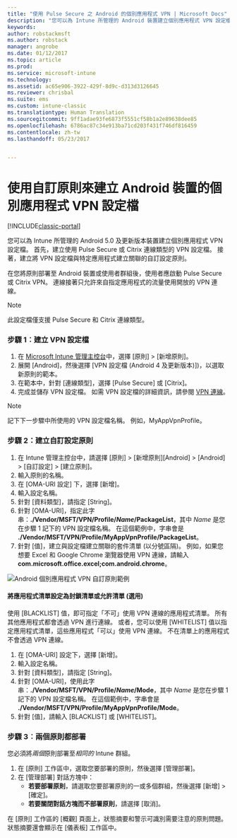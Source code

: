 ```yaml
---
title: "使用 Pulse Secure 之 Android 的個別應用程式 VPN | Microsoft Docs"
description: "您可以為 Intune 所管理的 Android 裝置建立個別應用程式 VPN 設定檔。"
keywords: 
author: robstackmsft
ms.author: robstack
manager: angrobe
ms.date: 01/12/2017
ms.topic: article
ms.prod: 
ms.service: microsoft-intune
ms.technology: 
ms.assetid: ac65e906-3922-429f-8d9c-d313d3126645
ms.reviewer: chrisbal
ms.suite: ems
ms.custom: intune-classic
ms.translationtype: Human Translation
ms.sourcegitcommit: 9ff1adae93fe6873f5551cf58b1a2e89638dee85
ms.openlocfilehash: 6786ac87c34e913ba71cd203f431f746df816459
ms.contentlocale: zh-tw
ms.lasthandoff: 05/23/2017


---
```


# <a name="use-a-custom-policy-to-create-a-per-app-vpn-profile-for-android-devices"></a>使用自訂原則來建立 Android 裝置的個別應用程式 VPN 設定檔

[!INCLUDE[classic-portal](../includes/classic-portal.md)]

您可以為 Intune 所管理的 Android 5.0 及更新版本裝置建立個別應用程式 VPN 設定檔。 首先，建立使用 Pulse Secure 或 Citrix 連線類型的 VPN 設定檔。 接著，建立將 VPN 設定檔與特定應用程式建立關聯的自訂設定原則。 

在您將原則部署至 Android 裝置或使用者群組後，使用者應啟動 Pulse Secure 或 Citrix VPN。 連線接著只允許來自指定應用程式的流量使用開放的 VPN 連線。

> [!NOTE]
>
> 此設定檔僅支援 Pulse Secure 和 Citrix 連線類型。


### <a name="step-1-create-a-vpn-profile"></a>步驟 1︰建立 VPN 設定檔

1. 在 [Microsoft Intune 管理主控台](https://manage.microsoft.com)中，選擇 [原則] > [新增原則]。
2. 展開 [Android]，然後選擇 [VPN 設定檔 (Android 4 及更新版本)])，以選取新原則的範本。
3. 在範本中，針對 [連線類型]，選擇 [Pulse Secure] 或 [Citrix]。
4. 完成並儲存 VPN 設定檔。 如需 VPN 設定檔的詳細資訊，請參閱 [VPN 連線](../deploy-use/vpn-connections-in-microsoft-intune.md)。

> [!NOTE]
>
> 記下下一步驟中所使用的 VPN 設定檔名稱。 例如，MyAppVpnProfile。

### <a name="step-2-create-a-custom-configuration-policy"></a>步驟 2：建立自訂設定原則

   1. 在 Intune 管理主控台中，請選擇 [原則] > [新增原則][Android] > [Android] > [自訂設定] > [建立原則]。
   2. 輸入原則的名稱。
   3. 在 [OMA-URI 設定] 下，選擇 [新增]。
   4. 輸入設定名稱。
   5. 針對 [資料類型]，請指定 [String]。
   6. 針對 [OMA-URI]，指定此字串：**./Vendor/MSFT/VPN/Profile/*Name*/PackageList**，其中 *Name* 是您在步驟 1 記下的 VPN 設定檔名稱。 在這個範例中，字串會是 **./Vendor/MSFT/VPN/Profile/MyAppVpnProfile/PackageList**。
   7.    針對 [值]，建立與設定檔建立關聯的套件清單 (以分號區隔)。 例如，如果您想要 Excel 和 Google Chrome 瀏覽器使用 VPN 連線，請輸入**com.microsoft.office.excel;com.android.chrome**。

![Android 個別應用程式 VPN 自訂原則範例](./media/android_per_app_vpn_oma_uri.png)

#### <a name="set-your-app-list-to-blacklist-or-whitelist-optional"></a>將應用程式清單設定為封鎖清單或允許清單 (選用)
  使用 [BLACKLIST] 值，即可指定「不可」使用 VPN 連線的應用程式清單。 所有其他應用程式都會透過 VPN 進行連線。
或者，您可以使用 [WHITELIST] 值以指定應用程式清單，這些應用程式「可以」使用 VPN 連線。 不在清單上的應用程式不會透過 VPN 連線。
  1.    在 [OMA-URI] 設定下，選擇 [新增]。
  2.    輸入設定名稱。
  3.    針對 [資料類型]，請指定 [String]。
  4.    針對 [OMA-URI]，使用此字串：**./Vendor/MSFT/VPN/Profile/*Name*/Mode**，其中 *Name* 是您在步驟 1 記下的 VPN 設定檔名稱。 在這個範例中，字串會是 **./Vendor/MSFT/VPN/Profile/MyAppVpnProfile/Mode**。
  5.    針對 [值]，請輸入 [BLACKLIST] 或 [WHITELIST]。



### <a name="step-3-deploy-both-policies"></a>步驟 3︰兩個原則都部署

您必須將*兩個*原則部署至*相同的* Intune 群組。

1.  在 [原則] 工作區中，選取您要部署的原則，然後選擇 [管理部署]。
2.  在 [管理部署]  對話方塊中：
    -   **若要部署原則**，請選取您要部署原則的一或多個群組，然後選擇 [新增] > [確定]。
    -   **若要關閉對話方塊而不部署原則**，請選擇 [取消]。

在 [原則]  工作區的 [概觀]  頁面上，狀態摘要和警示可識別需要注意的原則問題。 狀態摘要還會顯示在 [儀表板] 工作區中。

